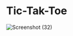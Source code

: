 # Tic-Tak-Toe
![Screenshot (32)](https://user-images.githubusercontent.com/59595534/97471211-8269c980-196e-11eb-877f-23b896f257c2.png)

